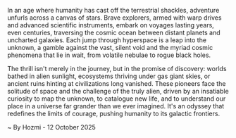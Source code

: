 
In an age where humanity has cast off the terrestrial shackles, adventure unfurls across a canvas of stars. Brave explorers, armed with warp drives and advanced scientific instruments, embark on voyages lasting years, even centuries, traversing the cosmic ocean between distant planets and uncharted galaxies. Each jump through hyperspace is a leap into the unknown, a gamble against the vast, silent void and the myriad cosmic phenomena that lie in wait, from volatile nebulae to rogue black holes.

The thrill isn't merely in the journey, but in the promise of discovery: worlds bathed in alien sunlight, ecosystems thriving under gas giant skies, or ancient ruins hinting at civilizations long vanished. These pioneers face the solitude of space and the challenge of the truly alien, driven by an insatiable curiosity to map the unknown, to catalogue new life, and to understand our place in a universe far grander than we ever imagined. It's an odyssey that redefines the limits of courage, pushing humanity to its galactic frontiers.

~ By Hozmi - 12 October 2025
